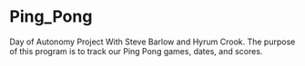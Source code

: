 # Ping_Pong
Day of Autonomy Project With Steve Barlow and Hyrum Crook.
The purpose of this program is to track our Ping Pong games, dates, and scores.

